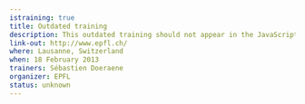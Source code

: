```yaml
---
istraining: true
title: Outdated training
description: This outdated training should not appear in the JavaScript
link-out: http://www.epfl.ch/
where: Lausanne, Switzerland
when: 18 February 2013
trainers: Sébastien Doeraene
organizer: EPFL
status: unknown
---
```

